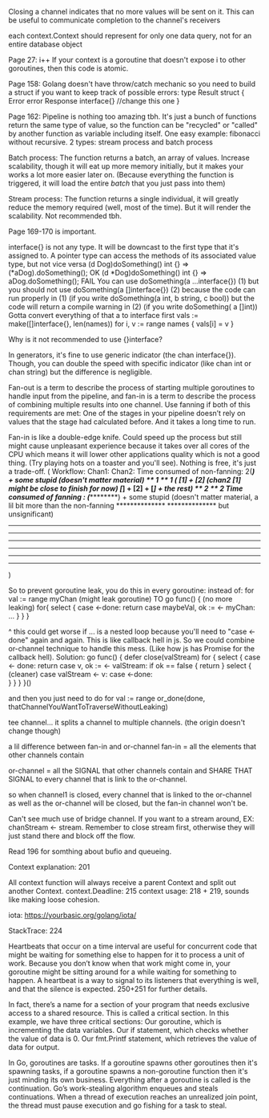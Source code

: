 Closing a channel indicates that no more values will be sent on it. This can be useful to communicate completion to the channel's receivers

each context.Context should represent for only one data query, not for an entire database object

Page 27:
i++
If your context is a goroutine that doesn't expose i to other goroutines, then this code is atomic.

Page 158: 
Golang doesn't have throw/catch mechanic so you need to build a struct if you want to keep track of possible errors:
type Result struct {
    Error    error
    Response interface{} //change this one
}

Page 162:
Pipeline is nothing too amazing tbh. It's just a bunch of functions return the same type of value, so the function can be "recycled" or "called" by another function 
as variable including itself. One easy example: fibonacci without recursive. 2 types: stream process and batch process

Batch process: 
The function returns a batch, an array of values. Increase scalability, though it will eat up more memory initially, but it makes your works a lot more easier 
later on. (Because everything the function is triggered, it will load the entire *batch* that you just pass into them)

Stream process:
The function returns a single individual, it will greatly reduce the memory required (well, most of the time). But it will render the scalability. 
Not recommended tbh.

Page 169-170 is important.

interface{} is not any type. It will be downcast to the first type that it's assigned to.
A pointer type can access the methods of its associated value type, but not vice versa
(d Dog)doSomething() int {} => (*aDog).doSomething(); OK
(d *Dog)doSomething() int {} => aDog.doSomething(); FAIL
You can use doSomething(a ...interface{}) (1) but you should not use doSomething(a []interface{}) (2) because 
the code can run properly in (1) (if you write doSomething(a int, b string, c bool)) but
the code will return a compile warning in (2) (if you write doSomething( a []int)) Gotta convert everything of that a to interface first
    vals := make([]interface{}, len(names))
	for i, v := range names {
	    vals[i] = v
    }

Why is it not recommended to use {}interface?

In generators, it's fine to use generic indicator (the chan interface{}). Though, you can double the speed with specific indicator (like chan int or chan string) 
but the difference is negligible.

Fan-out is a term to describe the process of starting multiple goroutines to handle input from the pipeline, and fan-in is a term to describe the process of
combining multiple results into one channel. Use fanning if both of this requirements are met:
One of the stages in your pipeline doesn’t rely on values that the stage had calculated before.
And it takes a long time to run.

Fan-in is like a double-edge knife. Could speed up the process but still might cause unpleasant experience because it takes over all cores of the CPU which means
it will lower other applications quality which is not a good thing. (Try playing hots on a toaster and you'll see). Nothing is free, it's just a trade-off. (
Workflow:
Chan1:              Chan2:                  Time consumed of non-fanning: 2(***************) + some stupid (doesn't matter material)
**   1              **      1               ( [**1] + [**2] (chan2 [**1] might be close to finish for now) [***************] +  [**2] + [***************] + the rest)
**   2              **      2               Time consumed of fanning    :  (***************) + some stupid (doesn't matter material, a lil bit more than the non-fanning
**************      **************                                          but unsignificant)
**                  **
**                  **
**                  **
**                  **
**                  **
**                  **
)

So to prevent goroutine leak, you do this in every goroutine: 
instead of:
    for val := range myChan (might leak goroutine) 
TO
    go func() {             (no more leaking)
        for{
            select {
            case <-done:
                return
            case maybeVal, ok := <- myChan: 
                ... 
            }
        }
    }

^ this could get worse if ... is a nested loop because you'll need to "case <-done" again and again. This is like callback hell in js. So we could combine 
or-channel technique to handle this mess. (Like how js has Promise for the callback hell).
Solution:
go func() {
    defer close(valStream)
    for {
        select {
        case <- done: return
        case v, ok := <- valStream:
            if ok == false {
                return
            }
            select {            (cleaner)
            case valStream <- v:
            case <-done:                
            }
        }
    }
}()

and then you just need to do for val := range or_done(done, thatChannelYouWantToTraverseWithoutLeaking)

tee channel... it splits a channel to multiple channels. (the origin doesn't change though)

a lil difference between fan-in and or-channel
fan-in = all the elements that other channels contain

or-channel = all the SIGNAL that other channels contain and SHARE THAT SIGNAL to every channel that is link to the or-channel.

so when channel1 is closed, every channel that is linked to the or-channel as well as the or-channel will be closed, but the fan-in channel won't be.

Can't see much use of bridge channel. If you want to a stream around,
EX: chanStream <- stream. Remember to close stream first, otherwise they will just stand there and block off the flow.

Read 196 for somthing about bufio and queueing.

Context explanation: 201

All context function will always receive a parent Context and split out another Context.
context.Deadline: 215
context usage: 218 + 219, sounds like making loose cohesion.

iota: https://yourbasic.org/golang/iota/

StackTrace: 224

Heartbeats that occur on a time interval are useful for concurrent code that might be waiting for something else to happen for it to process a unit of work. 
Because you don’t know when that work might come in, your goroutine might be sitting around for a while waiting for something to happen. 
A heartbeat is a way to signal to its listeners that everything is well, and that the silence is expected.
250+251 for further details.

In fact, there’s a name for a section of your program that needs exclusive access to a shared resource. This is called a critical section. In this example,
we have three critical sections:
Our goroutine, which is incrementing the data variables.
Our if statement, which checks whether the value of data is 0.
Our fmt.Printf statement, which retrieves the value of data for output.

In Go, goroutines are tasks. If a goroutine spawns other goroutines then it's spawning tasks, if a goroutine spawns a non-goroutine function then it's just 
minding its own business.
Everything after a goroutine is called is the continuation.
Go’s work-stealing algorithm enqueues and steals continuations. 
When a thread of execution reaches an unrealized join point, the thread must pause execution and go fishing for a task to steal.